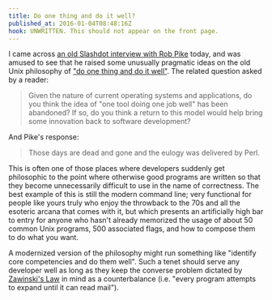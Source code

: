 ```yaml
---
title: Do one thing and do it well?
published_at: 2016-01-04T08:48:16Z
hook: UNWRITTEN. This should not appear on the front page.
---
```


I came across [an old Slashdot interview with Rob Pike][pike-interview] today,
and was amused to see that he raised some unusually pragmatic ideas on the old
Unix philosophy of ["do one thing and do it well"][do-one-thing]. The related
question asked by a reader:

> Given the nature of current operating systems and applications, do you think
> the idea of "one tool doing one job well" has been abandoned? If so, do you
> think a return to this model would help bring some innovation back to
> software development? 

And Pike's response:

> Those days are dead and gone and the eulogy was delivered by Perl.

This is often one of those places where developers suddenly get philosophic to
the point where otherwise good programs are written so that they become
unnecessarily difficult to use in the name of correctness. The best example of
this is still the modern command line; very functional for people like yours
truly who enjoy the throwback to the 70s and all the esoteric arcana that comes
with it, but which presents an artificially high bar to entry for anyone who
hasn't already memorized the usage of about 50 common Unix programs, 500
associated flags, and how to compose them to do what you want.

A modernized version of the philosophy might run something like "identify core
competencies and do them well". Such a tenet should serve any developer well as
long as they keep the converse problem dictated by [Zawinski's Law][zawinksi]
in mind as a counterbalance (i.e. "every program attempts to expand until it
can read mail").

[do-one-thing]: https://en.wikipedia.org/wiki/Unix_philosophy#Do_One_Thing_and_Do_It_Well
[pike-interview]: http://interviews.slashdot.org/story/04/10/18/1153211/rob-pike-responds
[zawinksi]: http://www.catb.org/jargon/html/Z/Zawinskis-Law.html
